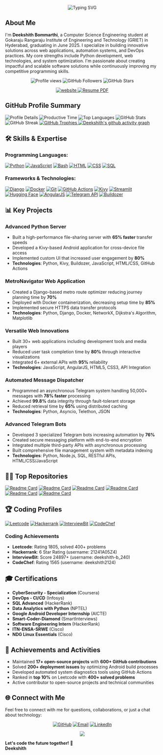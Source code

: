 <p align="center">
  <img src="https://readme-typing-svg.demolab.com?weight=100&size=32&duration=3000&pause=6000&color=FFFFFF&width=835&lines=Welcome+to+My+GitHub+Profile!+%F0%9F%91%8B" alt="Typing SVG"/>
</p>

## About Me
I'm **Deekshith Bommarthi**, a Computer Science Engineering student at Gokaraju Rangaraju Institute of Engineering and Technology (GRIET) in Hyderabad, graduating in June 2025. I specialize in building innovative solutions across web applications, automation systems, and DevOps practices. My core strengths include Python development, web technologies, and system optimization. I'm passionate about creating impactful and scalable software solutions while continuously improving my competitive programming skills.

<p align="center"> 
  <img src="https://komarev.com/ghpvc/?username=deekshith0509&label=Profile%20views&color=0e75b6&style=flat" alt="Profile views" /> 
  <img src="https://img.shields.io/github/followers/deekshith0509?label=Followers&style=social" alt="GitHub Followers" />
  <img src="https://img.shields.io/github/stars/deekshith0509?label=Stars" alt="GitHub Stars" />
</p>  

<div align="center">
  <a href="https://deekshith0509.github.io/Portfolio.html">
    <img src="https://img.shields.io/badge/Portfolio-Deekshith0509-2648ff?style=flat-square&logo=google-chrome" alt="website">
  </a>
  <a href="RESUME.pdf">
    <img src="https://img.shields.io/badge/Resume-PDF-red?style=flat-square&logo=adobe-acrobat-reader" alt="Resume PDF">
  </a>
</div>

## GitHub Profile Summary
![Profile Details](http://github-profile-summary-cards.vercel.app/api/cards/profile-details?username=deekshith0509&theme=dark)
![Productive Time](http://github-profile-summary-cards.vercel.app/api/cards/productive-time?username=deekshith0509&theme=dark&utcOffset=5.30)
![Top Languages](http://github-profile-summary-cards.vercel.app/api/cards/repos-per-language?username=deekshith0509&theme=github_dark)
![GitHub Stats](https://github-readme-stats.vercel.app/api?username=deekshith0509&show_icons=true&locale=en&theme=dark)
![GitHub Streak](https://github-readme-streak-stats.herokuapp.com/?user=deekshith0509&theme=dark)
<a href="https://github.com/ryo-ma/github-profile-trophy">
  <img src="https://github-profile-trophy.vercel.app/?username=deekshith0509&theme=darkhub&margin-w=0&margin-h=10&no-bg=true&no-frame=true" alt="GitHub Trophies" />
</a>
[![Deekshith's github activity graph](https://github-readme-activity-graph.vercel.app/graph?username=deekshith0509&theme=merko)](https://github.com/deekshith0509/github-readme-activity-graph)

## 🛠️ Skills & Expertise

### Programming Languages:
[![Python](https://img.shields.io/badge/Python-3776AB?style=for-the-badge&logo=python&logoColor=white)](https://www.python.org/doc/) 
[![JavaScript](https://img.shields.io/badge/JavaScript-F7DF1E?style=for-the-badge&logo=javascript&logoColor=black)](https://developer.mozilla.org/en-US/docs/Web/JavaScript) 
[![Bash](https://img.shields.io/badge/Bash-4EAA25?style=for-the-badge&logo=gnu-bash&logoColor=white)](https://www.gnu.org/software/bash/manual/) 
[![HTML](https://img.shields.io/badge/HTML5-E34F26?style=for-the-badge&logo=html5&logoColor=white)](https://developer.mozilla.org/en-US/docs/Web/HTML) 
[![CSS](https://img.shields.io/badge/CSS3-1572B6?style=for-the-badge&logo=css3&logoColor=white)](https://developer.mozilla.org/en-US/docs/Web/CSS) 
[![SQL](https://img.shields.io/badge/SQL-4479A1?style=for-the-badge&logo=mysql&logoColor=white)](https://dev.mysql.com/doc/) 

### Frameworks & Technologies:
[![Django](https://img.shields.io/badge/Django-092E20?style=for-the-badge&logo=django&logoColor=white)](https://docs.djangoproject.com/en/stable/) 
[![Docker](https://img.shields.io/badge/Docker-2496ED?style=for-the-badge&logo=docker&logoColor=white)](https://docs.docker.com/) 
[![Git](https://img.shields.io/badge/Git-F05032?style=for-the-badge&logo=git&logoColor=white)](https://git-scm.com/doc) 
[![GitHub Actions](https://img.shields.io/badge/GitHub%20Actions-2088FF?style=for-the-badge&logo=github-actions&logoColor=white)](https://docs.github.com/en/actions) 
[![Kivy](https://img.shields.io/badge/Kivy-66B2B3?style=for-the-badge&logo=python&logoColor=white)](https://kivy.org/doc/stable/)
[![Streamlit](https://img.shields.io/badge/Streamlit-FF4B4B?style=for-the-badge&logo=streamlit&logoColor=white)](https://docs.streamlit.io/)
[![Hugging Face](https://img.shields.io/badge/Hugging%20Face-FFAD00?style=for-the-badge&logo=hugging-face&logoColor=white)](https://huggingface.co/docs/transformers/index) 
[![AngularJS](https://img.shields.io/badge/AngularJS-E23237?style=for-the-badge&logo=angular&logoColor=white)](https://docs.angularjs.org/) 
[![Telegram API](https://img.shields.io/badge/Telegram%20API-0088CC?style=for-the-badge&logo=telegram&logoColor=white)](https://core.telegram.org/api)
[![Buildozer](https://img.shields.io/badge/Buildozer-3776AB?style=for-the-badge&logo=python&logoColor=white)](https://buildozer.readthedocs.io/)

## 📊 Key Projects

### Advanced Python Server
- Built a high-performance file-sharing server with **65% faster** transfer speeds
- Developed a Kivy-based Android application for cross-device file access
- Implemented custom UI that increased user engagement by **80%**
- **Technologies**: Python, Kivy, Buildozer, JavaScript, HTML/CSS, GitHub Actions

### MetroNavigator Web Application
- Created a Django-based metro route optimizer reducing journey planning time by **70%**
- Deployed with Docker containerization, decreasing setup time by **85%**
- Implemented secure HTTPS data transfer protocols
- **Technologies**: Python, Django, Docker, NetworkX, Dijkstra's Algorithm, Matplotlib

### Versatile Web Innovations
- Built 30+ web applications including development tools and media players
- Reduced user task completion time by **80%** through interactive visualizations
- Integrated 6+ external APIs with **95%** reliability
- **Technologies**: JavaScript, AngularJS, HTML5, CSS3, API Integration

### Automated Message Dispatcher
- Programmed an asynchronous Telegram system handling 50,000+ messages with **78% faster** processing
- Achieved **99.8%** data integrity through fault-tolerant storage
- Reduced retrieval time by **65%** using distributed caching
- **Technologies**: Python, Asyncio, Telethon, JSON

### Advanced Telegram Bots
- Developed 3 specialized Telegram bots increasing automation by **76%**
- Created secure messaging platform with end-to-end encryption
- Integrated multiple third-party APIs with asynchronous processing
- Built comprehensive file management system with metadata indexing
- **Technologies**: Python, Node.js, SQL, RESTful APIs, HTML/CSS/JavaScript

## 👩‍💻 Top Repositories

[![Readme Card](https://github-readme-stats.vercel.app/api/pin/?username=deekshith0509&repo=Kivy-PyServer&theme=dark)](https://github.com/deekshith0509/Kivy-PyServer/)
[![Readme Card](https://github-readme-stats.vercel.app/api/pin/?username=deekshith0509&repo=TelegramMessageHub&theme=dark)](https://github.com/deekshith0509/TelegramMessageHub)
[![Readme Card](https://github-readme-stats.vercel.app/api/pin/?username=deekshith0509&repo=deekshith0509.github.io&theme=dark)](https://github.com/deekshith0509/deekshith0509.github.io)
[![Readme Card](https://github-readme-stats.vercel.app/api/pin/?username=deekshith0509&repo=todo-kivy&theme=dark)](https://github.com/deekshith0509/Todo-kivy)
[![Readme Card](https://github-readme-stats.vercel.app/api/pin/?username=deekshith0509&repo=Kivy-PyExecutor&theme=dark)](https://github.com/deekshith0509/Kivy-PyExecutor)
[![Readme Card](https://github-readme-stats.vercel.app/api/pin/?username=deekshith0509&repo=webapplication_bot&theme=dark)](https://github.com/deekshith0509/WebApplication_Bot)

## 🏆 Coding Profiles
[![Leetcode](https://img.shields.io/badge/-LeetCode-FFA116?style=for-the-badge&logo=LeetCode&logoColor=black)](https://leetcode.com/user5777yx)
[![Hackerrank](https://img.shields.io/badge/-Hackerrank-2EC866?style=for-the-badge&logo=HackerRank&logoColor=white)](https://hackerrank.com/21241a05z4)
[![InterviewBit](https://img.shields.io/badge/-Interviewbit-2EC866?style=for-the-badge&logo=interviewbit&logoColor=white)](https://www.interviewbit.com/profile/deekshith-b_240)
[![CodeChef](https://img.shields.io/badge/-CodeChef-5B4638?style=for-the-badge&logo=CodeChef&logoColor=white)](https://www.codechef.com/users/deekshith2124)

### Coding Achievements
- **Leetcode**: Rating 1805, solved 400+ problems
- **Hackerrank**: 6 Star Rating (username: 21241A05Z4)
- **InterviewBit**: Score 24897+ (username: deekshith-b_240)
- **CodeChef**: Rating 1565 (username: deekshith2124)

## 🎓 Certifications
- **CyberSecurity - Specialization** (Coursera)
- **DevOps - CI/CD** (Infosys)
- **SQL Advanced** (HackerRank)
- **Data Analytics with Python** (NPTEL)
- **Google Android Developer Internship** (AICTE)
- **Smart-Coder-Diamond** (SmartInterviews)
- **Software Engineering Intern** (HackerRank)
- **ITN-ENSA-SRWE** (Cisco)
- **NDG Linux Essentials** (Cisco)

## 🏅 Achievements and Activities
- Maintained **17+ open-source projects** with **600+ GitHub contributions**
- Solved **200+ deployment issues** by optimizing Android build processes
- Developed automated system diagnostics tools using GitHub Actions
- Ranked in **top 10%** on Leetcode with **400+ solved problems**
- Active contributor to open-source projects and technical communities

## 🌐 Connect with Me
Feel free to connect with me for questions, collaborations, or just a chat about technology:

<p align="center">
  <a href="https://github.com/deekshith0509"><img src="https://img.shields.io/badge/GitHub-171515?style=for-the-badge&logo=github&logoColor=white" alt="GitHub"/></a>
  <a href="mailto:deekshith.bh0509@gmail.com"><img src="https://img.shields.io/badge/Email-D14836?style=for-the-badge&logo=gmail&logoColor=white" alt="Email"/></a>
  <a href="https://linkedin.com/in/deekshith-bommarthi"><img src="https://img.shields.io/badge/LinkedIn-0A66C2?style=for-the-badge&logo=linkedin&logoColor=white" alt="LinkedIn"/></a>
</p>

<div align="center">
  <img src="https://quotes-github-readme.vercel.app/api?type=horizontal&theme=radical" />
</div>

**Let's code the future together!** 🚀  
**Deekshith**

